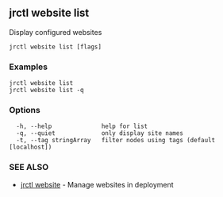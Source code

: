 ## jrctl website list

Display configured websites

```
jrctl website list [flags]
```

### Examples

```
jrctl website list
jrctl website list -q
```

### Options

```
  -h, --help              help for list
  -q, --quiet             only display site names
  -t, --tag stringArray   filter nodes using tags (default [localhost])
```

### SEE ALSO

* [jrctl website](jrctl_website.md)	 - Manage websites in deployment

